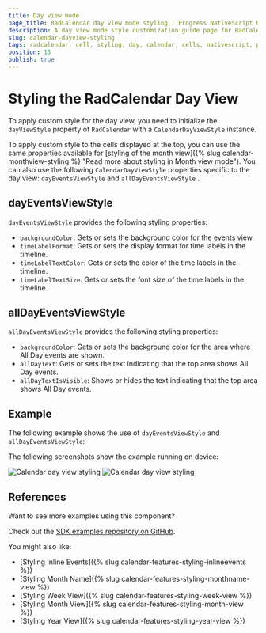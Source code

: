 ```yaml
---
title: Day view mode
page_title: RadCalendar day view mode styling | Progress NativeScript UI Documentation
description: A day view mode style customization guide page for RadCalendar for NativeScript.
slug: calendar-dayview-styling
tags: radcalendar, cell, styling, day, calendar, cells, nativescript, professional, ui
position: 13
publish: true
---
```


# Styling the RadCalendar Day View

To apply custom style for the day view, you need to initialize the `dayViewStyle` property of `RadCalendar` with a `CalendarDayViewStyle` instance.

To apply custom style to the cells displayed at the top, you can use the same properties available for [styling of the month view]({% slug calendar-monthview-styling %} "Read more about styling in Month view mode"). You can also use the following `CalendarDayViewStyle` properties specific to the day view: `dayEventsViewStyle` and `allDayEventsViewStyle` .

## dayEventsViewStyle

`dayEventsViewStyle` provides the following styling properties:

* `backgroundColor`: Gets or sets the background color for the events view.
* `timeLabelFormat`: Gets or sets the display format for time labels in the timeline.
* `timeLabelTextColor`: Gets or sets the color of the time labels in the timeline.
* `timeLabelTextSize`: Gets or sets the font size of the time labels in the timeline.

## allDayEventsViewStyle

`allDayEventsViewStyle` provides the following styling properties:

* `backgroundColor`: Gets or sets the background color for the area where All Day events are shown.
* `allDayText`: Gets or sets the text indicating that the top area shows All Day events.
* `allDayTextIsVisible`: Shows or hides the text indicating that the top area shows All Day events.

## Example

The following example shows the use of `dayEventsViewStyle` and `allDayEventsViewStyle`:

<snippet id='calendar-dayview-styling'/>

The following screenshots show the example running on device:

![Calendar day view styling](../../../img/ns_ui/calendar_styling_day_ios.png "iOS")      ![Calendar day view styling](../../../img/ns_ui/calendar_styling_day_android.png "Android")

## References

Want to see more examples using this component?

Check out the [SDK examples repository on GitHub](https://github.com/telerik/nativescript-ui-samples/tree/master/calendar/app/calendar/cell-styling).

You might also like:

* [Styling Inline Events]({% slug calendar-features-styling-inlineevents %})
* [Styling Month Name]({% slug calendar-features-styling-monthname-view %})
* [Styling Week View]({% slug calendar-features-styling-week-view %})
* [Styling Month View]({% slug calendar-features-styling-month-view %})
* [Styling Year View]({% slug calendar-features-styling-year-view %})